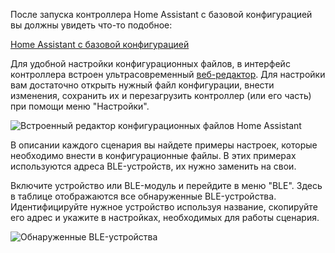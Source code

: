 
После запуска контроллера Home Assistant с базовой конфигурацией вы должны увидеть что-то подобное:

[Home Assistant c базовой конфигурацией]()

Для удобной настройки конфигурационных файлов, в интерфейс контроллера встроен ультрасовременный [веб-редактор](https://github.com/cutecare/wcode). Для настройки вам достаточно открыть нужный файл конфигурации, внести изменения, сохранить их и перезагрузить контроллер (или его часть) при помощи меню "Настройки".

![Встроенный редактор конфигурационных файлов Home Assistant](https://github.com/cutecare/cutecare-docs/blob/master/images/hass-editor.png?raw=true)

В описании каждого сценария вы найдете примеры настроек, которые необходимо внести в конфигурационные файлы.
В этих примерах используются адреса BLE-устройств, их нужно заменить на свои.

Включите устройство или BLE-модуль и перейдите в меню "BLE". Здесь в таблице отображаются все обнаруженные BLE-устройства.
Идентифицируйте нужное устройство используя название, скопируйте его адрес и укажите в настройках, необходимых для работы сценария.

![Обнаруженные BLE-устройства](https://github.com/cutecare/cutecare-docs/blob/master/images/hass-ble.png?raw=true)
